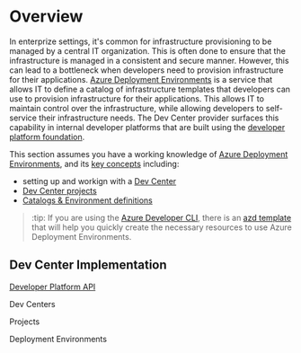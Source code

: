 # Overview

In enterprize settings, it's common for infrastructure provisioning to be managed by a central IT organization. This is often done to ensure that the infrastructure is managed in a consistent and secure manner. However, this can lead to a bottleneck when developers need to provision infrastructure for their applications. [Azure Deployment Environments](https://learn.microsoft.com/en-us/azure/deployment-environments/) is a service that allows IT to define a catalog of infrastructure templates that developers can use to provision infrastructure for their applications. This allows IT to maintain control over the infrastructure, while allowing developers to self-service their infrastructure needs. The Dev Center provider surfaces this capability in internal developer platforms that are built using the [developer platform foundation](https://github.com/microsoft/developer-platform).

This section assumes you have a working knowledge of [Azure Deployment Environments](https://learn.microsoft.com/en-us/azure/deployment-environments/), and its [key concepts](https://learn.microsoft.com/en-us/azure/deployment-environments/concept-environments-key-concepts) including:

- setting up and workign with a [Dev Center](https://learn.microsoft.com/en-us/azure/deployment-environments/quickstart-create-and-configure-devcenter)
- [Dev Center projects](https://learn.microsoft.com/en-us/azure/deployment-environments/quickstart-create-and-configure-projects)
- [Catalogs & Environment definitions](https://learn.microsoft.com/en-us/azure/deployment-environments/concept-environments-key-concepts#catalogs)

> :tip: If you are using the [Azure Developer CLI](https://learn.microsoft.com/en-us/azure/developer/azure-developer-cli/overview), there is an [azd template](https://azure.github.io/awesome-azd/?name=azure+deployment+environments) that will help you quickly create the necessary resources to use Azure Deployment Environments.

## Dev Center Implementation

[Developer Platform API](https://github.com/microsoft/developer-platform/releases)


Dev Centers


Projects


Deployment Environments

